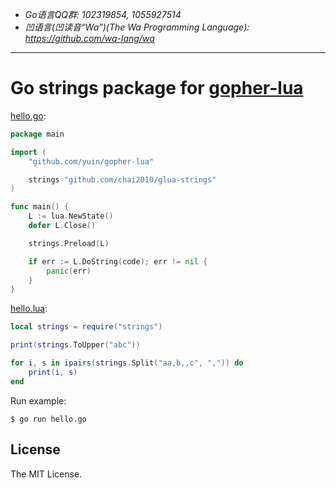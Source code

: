 - *Go语言QQ群: 102319854, 1055927514*
- *凹语言(凹读音“Wa”)(The Wa Programming Language): https://github.com/wa-lang/wa*

----

# Go strings package for [gopher-lua](https://github.com/yuin/gopher-lua)

[hello.go](hello.go):

```go
package main

import (
	"github.com/yuin/gopher-lua"

	strings "github.com/chai2010/glua-strings"
)

func main() {
	L := lua.NewState()
	defer L.Close()

	strings.Preload(L)

	if err := L.DoString(code); err != nil {
		panic(err)
	}
}
```

[hello.lua](hello.lua):

```lua
local strings = require("strings")

print(strings.ToUpper("abc"))

for i, s in ipairs(strings.Split("aa,b,,c", ",")) do
	print(i, s)
end
```

Run example:

    $ go run hello.go

## License

The MIT License.

